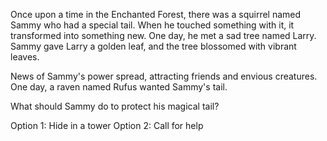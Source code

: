Once upon a time in the Enchanted Forest, there was a squirrel named Sammy who had a special tail. When he touched something with it, it transformed into something new. One day, he met a sad tree named Larry. Sammy gave Larry a golden leaf, and the tree blossomed with vibrant leaves.

News of Sammy's power spread, attracting friends and envious creatures. One day, a raven named Rufus wanted Sammy's tail.

What should Sammy do to protect his magical tail? 

Option 1: Hide in a tower 
Option 2: Call for help
